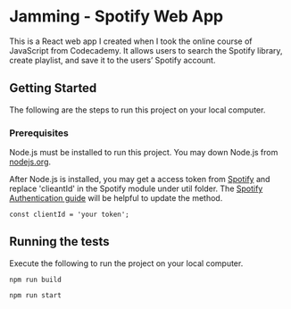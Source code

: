 # Jamming - Spotify Web App

This is a React web app I created when I took the online course of JavaScript from Codecademy. It allows users to search the Spotify library, create playlist, and save it to the users’ Spotify account.

## Getting Started

The following are the steps to run this project on your local computer.

### Prerequisites

Node.js must be installed to run this project. You may down Node.js from [nodejs.org](https://nodejs.org/en/).

After Node.js is installed, you may get a access token from [Spotify](https://developer.spotify.com/dashboard/) and replace 'clieantId' in the Spotify module under util folder. The [Spotify Authentication guide](https://developer.spotify.com/documentation/general/guides/authorization-guide/) will be helpful to update the method.

```
const clientId = 'your token';
```

## Running the tests

Execute the following to run the project on your local computer.

```
npm run build

npm run start
```
